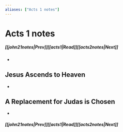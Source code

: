 ```yaml
---
aliases: ["Acts 1 notes"]
---
```

# Acts 1 notes
##### <span class=arrow-left></span>[[john21notes|Prev]]<span class=navigation-separator></span>[[acts1|Read]]<span class=navigation-separator></span>[[acts2notes|Next]]<span class=arrow-right></span>
- 
## Jesus Ascends to Heaven
- 
## A Replacement for Judas is Chosen
- 
##### <span class=arrow-left></span>[[john21notes|Prev]]<span class=navigation-separator></span>[[acts1|Read]]<span class=navigation-separator></span>[[acts2notes|Next]]<span class=arrow-right></span>